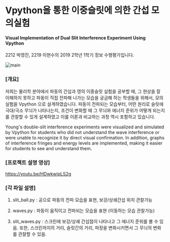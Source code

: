 # Vpython을 통한 이중슬릿에 의한 간섭 모의실험
#### Visual Implementation of Dual Slit Interference Experiment Using Vpython
2212 박영진, 2219 이현수의 2019 2학년 1학기 정보 수행평가입니다.

![main](https://user-images.githubusercontent.com/40256530/59174213-7b7cc400-8b8b-11e9-97dc-85d94fb1b48a.JPG)

### [개요]

저희는 물리학 분야에서 파동의 간섭과 영의 이중슬릿 실험을 공부할 때, 그 현상을 잘 이해하지 못하고 파동이 직접 전파해 나가는 모습을 궁금해 하는 학생들을 위해서, 모의 실험을 Vpython 으로 설계하였습니다. 파동이 전파되는 모습부터, 어떤 원리로 슬릿에 극대/극소 무늬가 나타나는지, 조건이 변화할 때 그 무늬와 에너지 준위가 어떻게 되는지를 관찰할 수 있게 설계하였고 이를 이론과 비교하는 과정 역시 포함하고 있습니다.

Young's double-slit interference experiments were visualized and simulated by Vpython for students who did not understand the wave interference or were unable to recognize it by direct visual confirmation. In addition, graphs of interference fringes and energy levels are implemented, making it easier for students to see and understand them.

### [프로젝트 설명 영상]

https://youtu.be/HDwkwipLS2g 

### [각 파일 설명]

1) slit_ball.py : 공으로 파동의 전파 모습을 표현, 보강/상쇄간섭 위치 관찰가능

2) waves.py : 파동이 움직이고 전파되는 모습을 표현 (이동하는 모습 관찰가능)

3) slit_waves.py : 스크린에 보강/상쇄 간섭점이 나타나고 그 에너지 준위를 볼 수 있음. 또한, 스크린까지의 거리, 슬릿간의 거리, 파장을 변화시키면서 그 무늬의 변화를 관찰할 수 있음.
